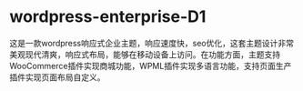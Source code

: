 # wordpress-enterprise-D1
这是一款wordpress响应式企业主题，响应速度快，seo优化，这套主题设计非常美观现代清爽，响应式布局，能够在移动设备上访问。在功能方面，主题支持WooCommerce插件实现商城功能，WPML插件实现多语言功能，支持页面生产插件实现页面布局自定义。

